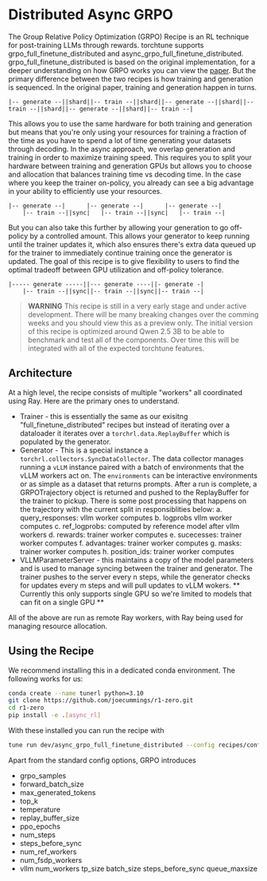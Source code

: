 # Distributed Async GRPO

The Group Relative Policy Optimization (GRPO) Recipe is an RL technique for post-training LLMs through rewards. torchtune supports grpo_full_finetune_distributed and async_grpo_full_finetune_distributed. grpo_full_finetune_distributed is based on the original implementation, for a deeper understanding on how GRPO works you can view the [paper](https://arxiv.org/pdf/2402.03300). But the primary difference between the two recipes is how training and generation is sequenced. In the original paper, training and generation happen in turns.

```
|-- generate --||shard||-- train --||shard||-- generate --||shard||-- train --||shard||-- generate --||shard||-- train --|
```

This allows you to use the same hardware for both training and generation but means that you're only using your resources for training a fraction of the time as you have to spend a lot of time generating your datasets through decoding. In the async approach, we overlap generation and training in order to maximize training speed. This requires you to split your hardware between training and generation GPUs but allows you to choose and allocation that balances training time vs decoding time. In the case where you keep the trainer on-policy, you already can see a big advantage in your ability to efficiently use your resources.

```
|-- generate --|      |-- generate --|      |-- generate --|
    |-- train --||sync|   |-- train --||sync|   |-- train --|
```

But you can also take this further by allowing your generation to go off-policy by a controlled amount. This allows your generator to keep running until the trainer updates it, which also ensures there's extra data queued up for the trainer to immediately continue training once the generator is updated. The goal of this recipe is to give flexibility to users to find the optimal tradeoff between GPU utilization and off-policy tolerance.

```
|----- generate -----||--- generate ----||- generate -|
    |-- train --||sync||-- train --||sync||-- train --|
```


> **WARNING** This recipe is still in a very early stage and under active development. There will be many breaking changes over the comming weeks and you should view this as a preview only. The initial version of this recipe is optimized around Qwen 2.5 3B to be able to benchmark and test all of the components. Over time this will be integrated with all of the expected torchtune features.


## Architecture

At a high level, the recipe consists of multiple "workers" all coordinated using Ray. Here are the primary ones to understand.

- Trainer - this is essentially the same as our exisitng "full_finetune_distributed" recipes but instead of iterating over a dataloader it iterates over a `torchrl.data.ReplayBuffer` which is populated by the generator.
- Generator - This is a special instance a `torchrl.collectors.SyncDataCollector`. The data collector manages running a `vLLM` instance paired with a batch of environments that the vLLM workers act on. The `environments` can be interactive environments or as simple as a dataset that returns prompts. After a run is complete, a GRPOTrajectory object is returned and pushed to the ReplayBuffer for the trainer to pickup. There is some post processing that happens on the trajectory with the current split in responsiblities below:
   a. query_responses: vllm worker computes
   b. logprobs vllm worker computes
   c. ref_logprobs: computed by reference model after vllm workers
   d. rewards: trainer worker computes
   e. sucecesses: trainer worker computes
   f. advantages: trainer worker computes
   g. masks: trainer worker computes
   h. position_ids: trainer worker computes
- VLLMParameterServer - this maintains a copy of the model parameters and is used to manage syncing between the trainer and generator. The trainer pushes to the server every n steps, while the generator checks for updates every m steps and will pull updates to vLLM wokers. ** Currently this only supports single GPU so we're limited to models that can fit on a single GPU **

All of the above are run as remote Ray workers, with Ray being used for managing resource allocation.

## Using the Recipe

We recommend installing this in a dedicated conda environment.
The following works for us:

```bash
conda create --name tunerl python=3.10
git clone https://github.com/joecummings/r1-zero.git
cd r1-zero
pip install -e .[async_rl]
```

With these installed you can run the recipe with

```bash
tune run dev/async_grpo_full_finetune_distributed --config recipes/configs/dev/qwen3B_async_grpo.yaml
```

Apart from the standard config options, GRPO introduces
- grpo_samples
- forward_batch_size
- max_generated_tokens
- top_k
- temperature
- replay_buffer_size
- ppo_epochs
- num_steps
- steps_before_sync
- num_ref_workers
- num_fsdp_workers
- vllm
   num_workers
   tp_size
   batch_size
   steps_before_sync
   queue_maxsize
